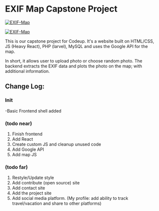 # EXIF Map Capstone Project

[![EXIF-Map](https://i.imgur.com/ABZ2X8y.png)](https://github.com/xconstaud/exif-map)

[![EXIF-Map](https://i.imgur.com/HnGGKJE.png)](https://github.com/xconstaud/exif-map)



This is our capstone project for Codeup. It's a website built on HTML/CSS, JS (Heavy React), PHP (larvel), MySQL and uses the Google API for the map. 

In short, it allows user to upload photo or choose random photo. The backend extracts the EXIF data and plots the photo on the map; with additional information.


## Change Log:
### Init
-Basic Frontend shell added 


### (todo near)
1. Finish frontend
2. Add React
3. Create custom JS and cleanup unused code
3. Add Google API
4. Add map JS

### (todo far)
1. Restyle/Update style
2. Add contribute (open source) site
3. Add contact site
4. Add the project site
5. Add social media platform. (My profile: add ability to track travel/vacation and share to other platforms)


